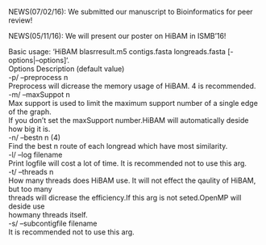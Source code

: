 <p>NEWS(07/02/16): We submitted our manuscript to Bioinformatics for peer review!<br>
<p>NEWS(05/11/16): We will present our poster on HiBAM in ISMB’16!<br>

<p>Basic usage: ‘HiBAM blasrresult.m5 contigs.fasta longreads.fasta [-options|–options]‘.<br>
Options Description (default value) <br>
-p/ –preprocess n <br>
    Preprocess will dicrease the memory usage of HiBAM. 4 is recommended. <br>
-m/ –maxSuppot n <br>
    Max support is used to limit the maximum support number of a single edge of the graph. <br>
    If you don’t set the maxSupport number.HiBAM will automatically deside how big it is. <br>
-n/ –bestn n (4) <br>
    Find the best n route of each longread which have most similarity. <br>
-l/ –log filename <br>
    Print logfile will cost a lot of time. It is recommended not to use this arg. <br>
-t/ –threads n <br>
    How many threads does HiBAM use. It will not effect the qaulity of HiBAM, but too many <br>
    threads will dicrease the efficiency.If this arg is not seted.OpenMP will deside use  <br>
    howmany threads itself. <br>
-s/ –subcontigfile filename  <br>
    It is recommended not to use this arg.</p>
